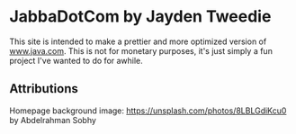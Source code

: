 # JabbaDotCom by Jayden Tweedie
This site is intended to make a prettier and more optimized version of www.java.com. 
This is not for monetary purposes, it's just simply a fun project I've wanted to do for awhile.
## Attributions
Homepage background image: https://unsplash.com/photos/8LBLGdiKcu0 by Abdelrahman Sobhy